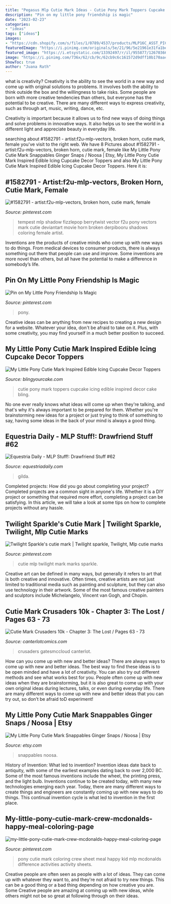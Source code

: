 ```yaml
---
title: "Pegasus Mlp Cutie Mark Ideas - Cutie Pony Mark Toppers Cupcake Icing Edible Inspired Decor Cake Bling"
description: "Pin on my little pony friendship is magic"
date: "2023-02-23"
categories:
- "ideas"
tags: ["ideas"]
images:
- "https://cdn.shopify.com/s/files/1/0789/4537/products/MLP16C_ASST_PIC_copy_grande.jpg?v=1429321786"
featuredImage: "https://i.pinimg.com/originals/5e/21/96/5e21961e31fa1be34d97864e0b9bcd8a.jpg"
featured_image: "https://i.etsystatic.com/13392497/r/il/955877/1267036674/il_570xN.1267036674_suaw.jpg"
image: "https://i.pinimg.com/736x/62/cb/9c/62cb9c6c161572d9dff10b170aacca89.jpg"
ShowToc: true
author: "Juana Rath"
---
```



what is creativity?
Creativity is the ability to see the world in a new way and come up with original solutions to problems. It involves both the ability to think outside the box and the willingness to take risks.
Some people are born with more creative tendencies than others, but everyone has the potential to be creative. There are many different ways to express creativity, such as through art, music, writing, dance, etc.

Creativity is important because it allows us to find new ways of doing things and solve problems in innovative ways. It also helps us to see the world in a different light and appreciate beauty in everyday life.

	

		
searching about #1582791 - artist:f2u-mlp-vectors, broken horn, cutie mark, female you've visit to the right web. We have 8 Pictures about #1582791 - artist:f2u-mlp-vectors, broken horn, cutie mark, female like My Little Pony Cutie Mark Snappables Ginger Snaps / Noosa | Etsy, My Little Pony Cutie Mark Inspired Edible Icing Cupcake Decor Toppers and also My Little Pony Cutie Mark Inspired Edible Icing Cupcake Decor Toppers. Here it is:
		
    
## #1582791 - Artist:f2u-mlp-vectors, Broken Horn, Cutie Mark, Female

<img loading=lazy src="https://i.pinimg.com/736x/3f/46/57/3f46571e2173a5b9fda77102fdc9b693.jpg?b=t" onerror="this.onerror=null;this.src='https://tse2.mm.bing.net/th?id=OIP.CijmpZOZ4RJY0krhp_JrzQHaIw&amp;pid=15.1';" alt="#1582791 - artist:f2u-mlp-vectors, broken horn, cutie mark, female">

_Source: pinterest.com_

>tempest mlp shadow fizzlepop berrytwist vector f2u pony vectors mark cutie deviantart movie horn broken derpibooru shadows coloring female artist. 

	

Inventions are the products of creative minds who come up with new ways to do things. From medical devices to consumer products, there is always something out there that people can use and improve. Some inventions are more novel than others, but all have the potential to make a difference in somebody’s life.

    
## Pin On My Little Pony Friendship Is Magic

<img loading=lazy src="https://i.pinimg.com/736x/62/cb/9c/62cb9c6c161572d9dff10b170aacca89.jpg" onerror="this.onerror=null;this.src='https://tse3.mm.bing.net/th?id=OIP.c_IS5Mo4a45gmcQeTLAiUQHaFP&amp;pid=15.1';" alt="Pin on My Little Pony Friendship Is Magic">

_Source: pinterest.com_

>pony. 

	

Creative ideas can be anything from new recipes to creating a new design for a website. Whatever your idea, don't be afraid to take on it. Plus, with some creativity, you may find yourself in a much better position to succeed.

    
## My Little Pony Cutie Mark Inspired Edible Icing Cupcake Decor Toppers

<img loading=lazy src="https://cdn.shopify.com/s/files/1/0789/4537/products/MLP16C_ASST_PIC_copy_grande.jpg?v=1429321786" onerror="this.onerror=null;this.src='https://tse4.mm.bing.net/th?id=OIP.kg005voaqSCc_kk06xTADwHaEF&amp;pid=15.1';" alt="My Little Pony Cutie Mark Inspired Edible Icing Cupcake Decor Toppers">

_Source: blingyourcake.com_

>cutie pony mark toppers cupcake icing edible inspired decor cake bling. 

	

No one ever really knows what ideas will come up when they're talking, and that's why it's always important to be prepared for them. Whether you're brainstorming new ideas for a project or just trying to think of something to say, having some ideas in the back of your mind is always a good thing.

    
## Equestria Daily - MLP Stuff!: Drawfriend Stuff #62

<img loading=lazy src="https://3.bp.blogspot.com/-Q7e_dZUcWX4/TalcwQ_ildI/AAAAAAAADdw/HoGIKYpvoDI/s1600/6378+-+gilda.png" onerror="this.onerror=null;this.src='https://tse4.mm.bing.net/th?id=OIP.EF5CjLc7UiDHRHzB7hA-_QHaFj&amp;pid=15.1';" alt="Equestria Daily - MLP Stuff!: Drawfriend Stuff #62">

_Source: equestriadaily.com_

>gilda. 

	

Completed projects: How did you go about completing your project?
Completed projects are a common sight in anyone's life. Whether it is a DIY project or something that required more effort, completing a project can be satisfying. In this article, we will take a look at some tips on how to complete projects without any hassle.

    
## Twilight Sparkle&#039;s Cutie Mark | Twilight Sparkle, Twilight, Mlp Cutie Marks

<img loading=lazy src="https://i.pinimg.com/originals/cc/2e/99/cc2e9946c9f031f560aa54ba149fa1dd.jpg" onerror="this.onerror=null;this.src='https://tse1.mm.bing.net/th?id=OIP.CpN1oVNkgOMdbZ46vletdwHaJ9&amp;pid=15.1';" alt="Twilight Sparkle&#039;s cutie mark | Twilight sparkle, Twilight, Mlp cutie marks">

_Source: pinterest.com_

>cutie mlp twilight mark marks sparkle. 

	

Creative art can be defined in many ways, but generally it refers to art that is both creative and innovative. Often times, creative artists are not just limited to traditional media such as painting and sculpture, but they can also use technology in their artwork. Some of the most famous creative painters and sculptors include Michelangelo, Vincent van Gogh, and Chopin.

    
## Cutie Mark Crusaders 10k - Chapter 3: The Lost / Pages 63 - 73

<img loading=lazy src="https://img.canterlotcomics.com/maincomic/orig03.deviantart.net/885e/f/2016/027/d/f/cutie_mark_crusaders_10k__the_lost_63_by_gatesmccloud-d9pgr9e.jpg" onerror="this.onerror=null;this.src='https://tse1.mm.bing.net/th?id=OIP.aFc-qnlsn9eR9wEJW5XOngHaEK&amp;pid=15.1';" alt="Cutie Mark Crusaders 10k - Chapter 3: The Lost / Pages 63 - 73">

_Source: canterlotcomics.com_

>crusaders gatesmccloud canterlot. 

	

How can you come up with new and better ideas?
There are always ways to come up with new and better ideas. The best way to find these ideas is to be open minded and have a lot of creativity. You can also try out different methods and see what works best for you. People often come up with new ideas when they are brainstorming, but it is also great to come up with your own original ideas during lectures, talks, or even during everyday life. There are many different ways to come up with new and better ideas that you can try out, so don’t be afraid toD experiment!

    
## My Little Pony Cutie Mark Snappables Ginger Snaps / Noosa | Etsy

<img loading=lazy src="https://i.etsystatic.com/13392497/r/il/955877/1267036674/il_570xN.1267036674_suaw.jpg" onerror="this.onerror=null;this.src='https://tse4.mm.bing.net/th?id=OIP.W4zgbVxhBFD4El4qSSCG1AHaHa&amp;pid=15.1';" alt="My Little Pony Cutie Mark Snappables Ginger Snaps / Noosa | Etsy">

_Source: etsy.com_

>snappables noosa. 

	

History of Invention: What led to invention?
Invention ideas date back to antiquity, with some of the earliest examples dating back to over 2,000 BC. Some of the most famous inventions include the wheel, the printing press, and the light bulb. Inventions continue to be created today, with many new technologies emerging each year. Today, there are many different ways to create things and engineers are constantly coming up with new ways to do things. This continual invention cycle is what led to invention in the first place.

    
## My-little-pony-cutie-mark-crew-mcdonalds-happy-meal-coloring-page

<img loading=lazy src="https://i.pinimg.com/originals/5e/21/96/5e21961e31fa1be34d97864e0b9bcd8a.jpg" onerror="this.onerror=null;this.src='https://tse4.mm.bing.net/th?id=OIP.oCeY1uggSiOB7vH2BYdaKQHaJl&amp;pid=15.1';" alt="my-little-pony-cutie-mark-crew-mcdonalds-happy-meal-coloring-page">

_Source: pinterest.com_

>pony cutie mark coloring crew sheet meal happy kid mlp mcdonalds difference activities activity sheets. 

	

Creative people are often seen as people with a lot of ideas. They can come up with whatever they want to, and they're not afraid to try new things. This can be a good thing or a bad thing depending on how creative you are. Some Creative people are amazing at coming up with new ideas, while others might not be so great at following through on their ideas.

